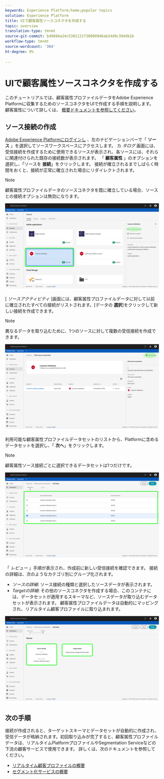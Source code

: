 ```yaml
---
keywords: Experience Platform;home;popular topics
solution: Experience Platform
title: UIで顧客属性ソースコネクタを作成する
topic: overview
translation-type: tm+mt
source-git-commit: bd9884a24c5301121f30090946ab24d9c394db1b
workflow-type: tm+mt
source-wordcount: '364'
ht-degree: 9%

---
```



# UIで顧客属性ソースコネクタを作成する

このチュートリアルでは、顧客属性プロファイルデータをAdobe Experience Platformに収集するためのソースコネクタをUIで作成する手順を説明します。 顧客属性について詳しくは、 [概要ドキュメントを参照してください](https://docs.adobe.com/content/help/ja-JP/core-services/interface/customer-attributes/attributes.html)。

## ソース接続の作成

<a href="https://platform.adobe.com" target="_blank">Adobe Experience Platformにログインし</a> 、左のナビゲーションバーで「 **ソース** 」を選択してソースワークスペースにアクセスします。 カ *タログ* 画面には、受信接続を作成するために使用できるソースが表示され、各ソースには、それらに関連付けられた既存の接続数が表示されます。 「 **顧客属性** 」のオプションを選択し、「ソースを **接続**」をクリックします。 接続が確立されるまでしばらく時間をおくと、接続が正常に確立された場合にリダイレクトされます。

>[!NOTE]
>
>顧客属性プロファイルデータのソースコネクタを既に確立している場合、ソースとの接続オプションは無効になります。

![](../../../../images/tutorials/create/customer-attributes/CA-sources_catalog.png)

[ *ソースアクティビティ* ]画面には、顧客属性プロファイルデータに対して以前に確立されたすべての接続がリストされます。[データの **選択**]をクリックして新しい接続を作成できます。

>[!NOTE]
>
>異なるデータを取り込むために、1つのソースに対して複数の受信接続を作成できます。

![](../../../../images/tutorials/create/customer-attributes/CA-source_activity.png)

利用可能な顧客属性プロファイルデータセットのリストから、Platformに含めるデータセットを選択し、「 **次へ**」をクリックします。

>[!NOTE]
>
>顧客属性ソース接続ごとに選択できるデータセットは1つだけです。

![](../../../../images/tutorials/create/customer-attributes/CA-select_data.png)

「 *レビュー* 」手順が表示され、作成前に新しい受信接続を確認できます。 接続の詳細は、次のようなカテゴリ別にグループ化されます。

* *ソースの詳細*: ソース接続の種類と選択したソースデータが表示されます。
* *Targetの詳細*: その他のソースコネクタを作成する場合、このコンテナには、データセットが適用するスキーマなど、ソースデータが取り込むデータセットが表示されます。 顧客属性プロファイルデータは自動的にマッピングされ、リアルタイム顧客プロファイルに取り込まれます。

![](../../../../images/tutorials/create/customer-attributes/CA-review.png)

## 次の手順

接続が作成されると、ターゲットスキーマとデータセットが自動的に作成され、受信データが格納されます。初回取り込みが完了すると、顧客属性プロファイルデータは、リアルタイムPlatformプロファイルやSegmentation Serviceなどの下流の顧客サービスで使用できます。 詳しくは、次のドキュメントを参照してください。

* [リアルタイム顧客プロファイルの概要](../../../../../profile/home.md)
* [セグメント化サービスの概要](../../../../../segmentation/home.md)
